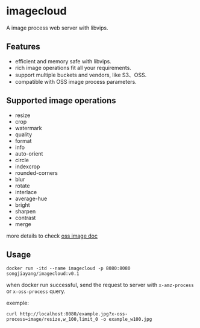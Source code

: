# imagecloud
A image process web server with libvips.


## Features

- efficient and memory safe with libvips.
- rich image operations fit all your requirements.
- support multiple buckets and vendors, like S3、OSS.
- compatible with OSS image process parameters.

## Supported image operations

- resize
- crop
- watermark
- quality
- format
- info
- auto-orient
- circle
- indexcrop
- rounded-corners
- blur
- rotate
- interlace
- average-hue
- bright
- sharpen
- contrast
- merge

more details to check [oss image doc](https://help.aliyun.com/document_detail/44688.html)

## Usage

```
docker run -itd --name imagecloud -p 8080:8080 songjiayang/imagecloud:v0.1
```

when docker run successful, send the request to server with `x-amz-process` or `x-oss-process` query.

exemple:

```
curl http://localhost:8080/example.jpg?x-oss-process=image/resize,w_100,limit_0 -o example_w100.jpg
```
